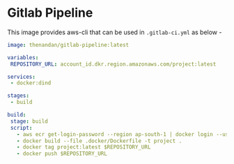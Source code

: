 # Gitlab Pipeline
 This image provides aws-cli that can be used in ```.gitlab-ci.yml``` as below - 
 ```yaml
image: thenandan/gitlab-pipeline:latest

variables:
  REPOSITORY_URL: account_id.dkr.region.amazonaws.com/project:latest

services:
  - docker:dind

stages:
  - build

build:
  stage: build
  script:
    - aws ecr get-login-password --region ap-south-1 | docker login --username AWS --password-stdin account_id.dkr.ecr.region.amazonaws.com
    - docker build --file .docker/Dockerfile -t project .
    - docker tag project:latest $REPOSITORY_URL
    - docker push $REPOSITORY_URL

```
